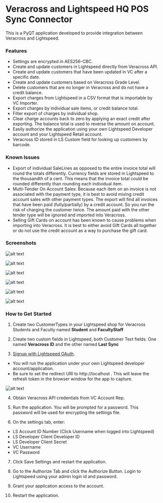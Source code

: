 # Veracross and Lightspeed HQ POS Sync Connector

This is a PyQT application developed to provide integration between Veracross and Lightspeed.

### Features
* Settings are encrypted in AES256-CBC.
* Create and update customers in Lightspeed directly from Veracross API.
* Create and update customers that have been updated in VC after a specific date.
* Create and update customers based on Veracross Grade Level.
* Delete customers that are no longer in Veracross and do not have a credit balance.
* Export charges from Lightspeed in a CSV format that is importable by VC Importer.
* Export charges by individual sale items, or credit balance total.
* Filter export of charges by individual shop.
* Clear charge accounts back to zero by applying an exact credit after exporting. The balance total is used to reverse the
amount on account.
* Easily authorize the application using your own Lightspeed Developer account and your Lightspeed Retail account.
* Veracross ID stored in LS Custom field for looking up customers by barcode.

### Known Issues
* Export of individual SaleLines as opposed to the entire invoice total will round the totals differently. 
Currency fields are stored in Lightspeed to the thousandth of a cent.  This means that the invoice total could be rounded 
differently than rounding each individual item.
* Multi-Tender On Account Sales: Because each item on an invoice is not associated with the payment type, it is best to 
avoid mixing credit account sales with other payment types.  The export will find all invoices that have been paid (fully/partially)
by a credit account. So you run the risk of charging the customer twice. The amount paid with the other tender type will be ignored
and imported into Veracross.
* Selling Gift Cards on account has been known to cause problems when importing into Veracross.  It is best to either avoid 
Gift Cards all together or do not use the credit account as a way to purchase the gift card. 


### Screenshots
![alt text](images/sync.png "Sync Tab")

![alt text](images/export.png "Export Tab")

![alt text](images/export_options.png "Export Options Tab")

![alt text](images/settings.png "Settings Tab")

![alt text](images/password_tab.png "Password Tab")

![alt text](images/authorize.png "Authorize Tab")


### How to Get Started
1) Create two CustomerTypes in your Lightspeed shop for Veracross Students and Faculty named **Student** and **FacultyStaff**

2) Create two custom fields in Lightspeed, both Customer Text fields. One named **Veracross ID** and the other named **Last Sync**

3) [Signup with Lightspeed OAuth](https://cloud.lightspeedapp.com/oauth/register.php).
* You will run the application under your own Lightspeed developer account/application.
* Be sure to set the redirect URI to http://localhost . This will leave the refresh token in the browser window for the app to capture.

![alt text](images/ls_oauth_signup.png "LS OAuth")

4) Obtain Veracross API credentials from VC Account Rep.
    
5) Run the application.  You will be prompted for a password.  This password will be used for encrypting the settings file.

6) On the settings tab, enter:
* LS Account ID Number (Click Username when logged into Lightspeed)
* LS Developer Client Developer ID
* LS Developer Client Secret
* VC Username
* VC Password

7) Click Save Settings and restart the application.

8) Go to the Authorize Tab and click the Authorize Button.  Login to Lightspeed using your admin login id and password.

9) Grant your application access to the account. 

10) Restart the application.